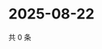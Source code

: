 # 2025-08-22

共 0 条

<!-- BEGIN ZHIHUQUESTIONS -->
<!-- 最后更新时间 Fri Aug 22 2025 07:10:57 GMT+0800 (China Standard Time) -->

<!-- END ZHIHUQUESTIONS -->
